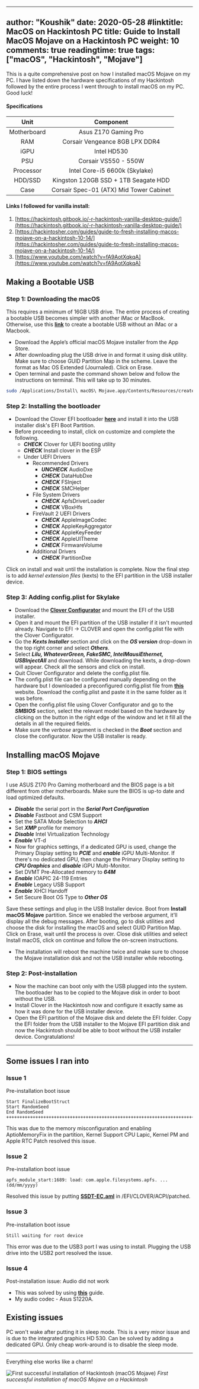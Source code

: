  ---
author: "Koushik"
date: 2020-05-28
#linktitle: MacOS on Hackintosh PC
title: Guide to Install MacOS Mojave on a Hackintosh PC
weight: 10
comments: true
readingtime: true
tags: ["macOS", "Hackintosh", "Mojave"]
---

This is a quite comprehensive post on how I installed macOS Mojave on my PC. I have listed down the hardware specifications of my Hackintosh followed by the entire process I went through to install macOS on my PC. Good luck!

#### Specifications


| Unit          | Component     |
|:-------------:|:-------------:|
| Motherboard   | Asus Z170 Gaming Pro |
| RAM     | Corsair Vengeance 8GB LPX DDR4 |
| iGPU | Intel HD530   |
| PSU  | Corsair VS550 - 550W |
| Processor | Intel Core-i5 6600k (Skylake) |
| HDD/SSD  | Kingston 120GB SSD + 1TB Seagate HDD |
| Case | Corsair Spec-01 (ATX) Mid Tower Cabinet |

#### Links I followed for vanilla install:

1. [https://hackintosh.gitbook.io/-r-hackintosh-vanilla-desktop-guide/](https://hackintosh.gitbook.io/-r-hackintosh-vanilla-desktop-guide/)
2. [https://hackintosher.com/guides/guide-to-fresh-installing-macos-mojave-on-a-hackintosh-10-14/](https://hackintosher.com/guides/guide-to-fresh-installing-macos-mojave-on-a-hackintosh-10-14/)
3. [https://www.youtube.com/watch?v=fA9AotXqkqA](https://www.youtube.com/watch?v=fA9AotXqkqA)


## Making a Bootable USB

### Step 1: Downloading the macOS

This requires a minimum of 16GB USB drive. The entire process of creating a bootable USB becomes simpler with another iMac or MacBook. Otherwise, use this **[link](https://internet-install.gitbook.io/macos-internet-install/preparing-your-installer/preparing-your-installer-media)** to create a bootable USB without an iMac or a Macbook.

- Download the Apple’s official macOS Mojave installer from the App Store.
- After downloading plug the USB drive in and format it using disk utility. Make sure to choose GUID Partition Map in the scheme. Leave the format as Mac OS Extended (Journaled). Click on Erase.
- Open terminal and paste the command shown below and follow the instructions on terminal. This will take up to 30 minutes.

```bash
sudo /Applications/Install\ macOS\ Mojave.app/Contents/Resources/createinstallmedia --volume /Volumes/MyVolume
```

### Step 2: **Installing the bootloader**

- Download the Clover EFI bootloader **[here](https://sourceforge.net/projects/cloverefiboot/)** and install it into the USB installer disk's EFI Boot Partition.
- Before proceeding to install, click on customize and complete the following.
    - ***CHECK*** Clover for UEFI booting utility
    - ***CHECK*** Install clover in the ESP
    - Under UEFI Drivers
        - Recommended Drivers
            - ***UNCHECK*** AudioDxe
            - ***CHECK*** DataHubDxe
            - ***CHECK*** FSInject
            - ***CHECK*** SMCHelper
        - File System Drivers
            - ***CHECK*** ApfsDriverLoader
            - ***CHECK*** VBoxHfs
        - FireVault 2 UEFI Drivers
            - ***CHECK*** AppleImageCodec
            - ***CHECK*** AppleKeyAggregator
            - ***CHECK*** AppleKeyFeeder
            - ***CHECK*** AppleUITheme
            - ***CHECK*** FirmwareVolume
        - Additional Drivers
            - ***CHECK*** PartitionDxe

Click on install and wait until the installation is complete. Now the final step is to add *kernel extension files* (kexts) to the EFI partition in the USB installer device.

### Step 3: Adding config.plist for Skylake

- Download the **[Clover Configurator](https://mackie100projects.altervista.org/download-clover-configurator/)** and mount the EFI of the USB installer.
- Open it and mount the EFI partition of the USB installer if it isn't mounted already. Navigate to EFI → CLOVER and open the config.plist file with the Clover Configurator.
- Go the ***Kexts Installer*** section and click on the ***OS version*** drop-down in the top right corner and select ***Others***.
- Select ***Lilu, WhateverGreen, FakeSMC, IntelMausiEthernet, USBInjectAll*** and download. While downloading the kexts, a drop-down will appear. Check all the sensors and click on install.
- Quit Clover Configurator and delete the config.plist file.
- The config.plist file can be configured manually depending on the hardware but I downloaded a preconfigured config.plist file from **[this](https://hackintosh.gitbook.io/-r-hackintosh-vanilla-desktop-guide/)** website. Download the config.plist and paste it in the same folder as it was before.
- Open the config.plist file using Clover Configurator and go to the ***SMBIOS*** section, select the relevant model based on the hardware by clicking on the button in the right edge of the window and let it fill all the details in all the required fields.
- Make sure the *verbose* argument is checked in the ***Boot*** section and close the configurator. Now the USB installer is ready.

## Installing macOS Mojave

### Step 1: BIOS settings

I use ASUS Z170 Pro Gaming motherboard and the BIOS page is a bit different from other motherboards. Make sure the BIOS is up-to date and load optimized defaults.

- ***Disable*** the serial port in the ***Serial Port Configuration***
- ***Disable*** Fastboot and CSM Support
- Set the SATA Mode Selection to ***AHCI***
- Set ***XMP*** profile for memory
- ***Disable*** Intel Virtualization Technology
- ***Enable*** VT-d
- Now for graphics settings, if a dedicated GPU is used, change the Primary Display setting to ***PCIE*** and ***enable*** iGPU Multi-Monitor. If there's no dedicated GPU, then change the Primary Display setting to ***CPU Graphics*** and ***disable*** iGPU Multi-Monitor.
- Set DVMT Pre-Allocated memory to ***64M***
- ***Enable*** IOAPIC 24-119 Entries
- ***Enable*** Legacy USB Support
- ***Enable*** XHCI Handoff
- Set Secure Boot OS Type to ***Other OS***

Save these settings and plug in the USB Installer device. Boot from **Install macOS Mojave** partition. Since we enabled the verbose argument, it'll display all the debug messages. After booting, go to disk utilities and choose the disk for installing the macOS and select GUID Partition Map. Click on Erase, wait until the process is over. Close disk utilities and select Install macOS, click on continue and follow the on-screen instructions.

- The installation will reboot the machine twice and make sure to choose the Mojave installation disk and not the USB installer while rebooting.

### Step 2: Post-installation

- Now the machine can boot only with the USB plugged into the system. The bootloader has to be copied to the Mojave disk in order to boot without the USB.
- Install Clover in the Hackintosh now and configure it exactly same as how it was done for the USB installer device.
- Open the EFI partition of the Mojave disk and delete the EFI folder. Copy the EFI folder from the USB installer to the Mojave EFI partition disk and now the Hackintosh should be able to boot without the USB installer device. Congratulations!

---

## Some issues I ran into

### Issue 1

Pre-installation boot issue

```
Start FinalizeBootStruct
Start RandomSeed
End RandomSeed
+++++++++++++++++++++++++++++++++++++++++++++++++++++++++++++++++++++++++++++++++
```

This was due to the memory misconfiguration and enabling AptioMemoryFix in the partition, Kernel Support CPU Lapic, Kernel PM and Apple RTC Patch resolved this issue.

### Issue 2

Pre-installation boot issue 

```
apfs_module_start:1689: load: com.apple.filesystems.apfs. ... (dd/mm/yyyy)
```

Resolved this issue by putting **[SSDT-EC.aml](https://www.tonymacx86.com/threads/guide-usb-power-property-injection-for-sierra-and-later.222266/page-55#post-1728645)**  in /EFI/CLOVER/ACPI/patched.

### Issue 3

Pre-installation boot issue 

```
Still waiting for root device
```

This error was due to the USB3 port I was using to install. Plugging the USB drive into the USB2 port resolved the issue.

### Issue 4

Post-installation issue: Audio did not work

- This was solved by using **[this](https://hackintosher.com/guides/get-hackintosh-audio-working/)** guide.
- My audio codec - Asus S1220A.

## Existing issues

PC won't wake after putting it in sleep mode. This is a very minor issue and is due to the integrated graphics HD 530. Can be solved by adding a dedicated GPU. Only cheap work-around is to disable the sleep mode. 

---

Everything else works like a charm!

![First successful installation of Hackintosh (macOS Mojave)](/images/pic3.jpg)
*First successful installation of macOS Mojave on a Hackintosh*

